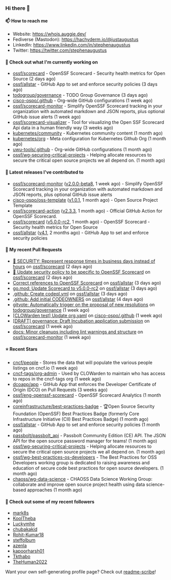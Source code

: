 ### Hi there 👋

#### 📫 How to reach me

- Website: https://whois.auggie.dev/
- Fediverse (Mastodon): https://hachyderm.io/@justaugustus
- LinkedIn: https://www.linkedin.com/in/stephenaugustus
- Twitter: https://twitter.com/stephenaugustus

#### 👷 Check out what I'm currently working on

- [ossf/scorecard](https://github.com/ossf/scorecard) - OpenSSF Scorecard - Security health metrics for Open Source (2 days ago)
- [ossf/allstar](https://github.com/ossf/allstar) - GitHub App to set and enforce security policies (3 days ago)
- [todogroup/governance](https://github.com/todogroup/governance) - TODO Group Governance (3 days ago)
- [cisco-ospo/.github](https://github.com/cisco-ospo/.github) - Org-wide GitHub configurations (1 week ago)
- [ossf/scorecard-monitor](https://github.com/ossf/scorecard-monitor) - Simplify OpenSSF Scorecard tracking in your organization with automated markdown and JSON reports, plus optional GitHub issue alerts (1 week ago)
- [ossf/scorecard-visualizer](https://github.com/ossf/scorecard-visualizer) - Tool for visualizing the Open SSF Scorecard Api data in a human friendly way (3 weeks ago)
- [kubernetes/community](https://github.com/kubernetes/community) - Kubernetes community content (1 month ago)
- [kubernetes/org](https://github.com/kubernetes/org) - Meta configuration for Kubernetes Github Org (1 month ago)
- [uwu-tools/.github](https://github.com/uwu-tools/.github) - Org-wide GitHub configurations (1 month ago)
- [ossf/wg-securing-critical-projects](https://github.com/ossf/wg-securing-critical-projects) - Helping allocate resources to secure the critical open source projects we all depend on. (1 month ago)

#### 🔭 Latest releases I've contributed to

- [ossf/scorecard-monitor](https://github.com/ossf/scorecard-monitor) ([v2.0.0-beta8](https://github.com/ossf/scorecard-monitor/releases/tag/v2.0.0-beta8), 1 week ago) - Simplify OpenSSF Scorecard tracking in your organization with automated markdown and JSON reports, plus optional GitHub issue alerts
- [cisco-ospo/oss-template](https://github.com/cisco-ospo/oss-template) ([v1.0.1](https://github.com/cisco-ospo/oss-template/releases/tag/v1.0.1), 1 month ago) - Open Source Project Template
- [ossf/scorecard-action](https://github.com/ossf/scorecard-action) ([v2.3.3](https://github.com/ossf/scorecard-action/releases/tag/v2.3.3), 1 month ago) - Official GitHub Action for OpenSSF Scorecard.
- [ossf/scorecard](https://github.com/ossf/scorecard) ([v5.0.0-rc2](https://github.com/ossf/scorecard/releases/tag/v5.0.0-rc2), 1 month ago) - OpenSSF Scorecard - Security health metrics for Open Source
- [ossf/allstar](https://github.com/ossf/allstar) ([v4.1](https://github.com/ossf/allstar/releases/tag/v4.1), 2 months ago) - GitHub App to set and enforce security policies

#### 🔨 My recent Pull Requests

- [📖 SECURITY: Represent response times in business days instead of hours](https://github.com/ossf/scorecard/pull/4217) on [ossf/scorecard](https://github.com/ossf/scorecard) (2 days ago)
- [:book: Update security policy to be specific to OpenSSF Scorecard](https://github.com/ossf/scorecard/pull/4212) on [ossf/scorecard](https://github.com/ossf/scorecard) (2 days ago)
- [Correct references to OpenSSF Scorecard](https://github.com/ossf/allstar/pull/536) on [ossf/allstar](https://github.com/ossf/allstar) (3 days ago)
- [go.mod: Update Scorecard to v5.0.0-rc2](https://github.com/ossf/allstar/pull/534) on [ossf/allstar](https://github.com/ossf/allstar) (3 days ago)
- [.github: Create codeql.yml](https://github.com/ossf/allstar/pull/533) on [ossf/allstar](https://github.com/ossf/allstar) (3 days ago)
- [.github: Add initial CODEOWNERS](https://github.com/ossf/allstar/pull/527) on [ossf/allstar](https://github.com/ossf/allstar) (4 days ago)
- [gitvote: Automatically trigger on the proposal of new resolutions](https://github.com/todogroup/governance/pull/337) on [todogroup/governance](https://github.com/todogroup/governance) (1 week ago)
- [[CLOWarden test] Update org.yaml](https://github.com/cisco-ospo/.github/pull/192) on [cisco-ospo/.github](https://github.com/cisco-ospo/.github) (1 week ago)
- [[DRAFT] governance: Draft Incubation application submission](https://github.com/ossf/scorecard/pull/4200) on [ossf/scorecard](https://github.com/ossf/scorecard) (1 week ago)
- [docs: Minor cleanups including lint warnings and structure](https://github.com/ossf/scorecard-monitor/pull/87) on [ossf/scorecard-monitor](https://github.com/ossf/scorecard-monitor) (1 week ago)

#### ⭐ Recent Stars

- [cncf/people](https://github.com/cncf/people) - Stores the data that will populate the various people listings on cncf.io (1 week ago)
- [cncf-tags/org-admin](https://github.com/cncf-tags/org-admin) - Used by CLOWarden to maintain who has access to repos in the cncf-tags org (1 week ago)
- [dcoapp/app](https://github.com/dcoapp/app) - GitHub App that enforces the Developer Certificate of Origin (DCO) on Pull Requests (3 weeks ago)
- [ossf/eng-openssf-scorecard](https://github.com/ossf/eng-openssf-scorecard) - OpenSSF Scorecard Analytics (1 month ago)
- [coreinfrastructure/best-practices-badge](https://github.com/coreinfrastructure/best-practices-badge) - 🏆Open Source Security Foundation (OpenSSF) Best Practices Badge (formerly Core Infrastructure Initiative (CII) Best Practices Badge) (1 month ago)
- [ossf/allstar](https://github.com/ossf/allstar) - GitHub App to set and enforce security policies (1 month ago)
- [passbolt/passbolt_api](https://github.com/passbolt/passbolt_api) - Passbolt Community Edition (CE) API. The JSON API for the open source password manager for teams! (1 month ago)
- [ossf/wg-securing-critical-projects](https://github.com/ossf/wg-securing-critical-projects) - Helping allocate resources to secure the critical open source projects we all depend on. (1 month ago)
- [ossf/wg-best-practices-os-developers](https://github.com/ossf/wg-best-practices-os-developers) - The Best Practices for OSS Developers working group is dedicated to raising awareness and education of secure code best practices for open source developers. (1 month ago)
- [chaoss/wg-data-science](https://github.com/chaoss/wg-data-science) - CHAOSS Data Science Working Group: collaborate and improve open source project health using data science-based approaches (1 month ago)

#### 👯 Check out some of my recent followers

- [mark8s](https://github.com/mark8s)
- [KoolTheba](https://github.com/KoolTheba)
- [Luckymhe](https://github.com/Luckymhe)
- [chubakakid](https://github.com/chubakakid)
- [Rohit-Kumar18](https://github.com/Rohit-Kumar18)
- [steffolbum](https://github.com/steffolbum)
- [azenla](https://github.com/azenla)
- [kapoorharsh01](https://github.com/kapoorharsh01)
- [Tkthabo](https://github.com/Tkthabo)
- [TheHuman2022](https://github.com/TheHuman2022)

Want your own self-generating profile page? Check out [readme-scribe](https://github.com/muesli/readme-scribe)!
